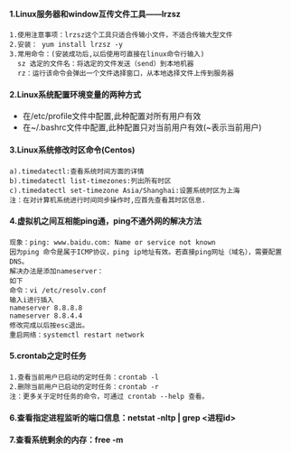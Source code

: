 #### 1.Linux服务器和window互传文件工具——lrzsz
```
1.使用注意事项：lrzsz这个工具只适合传输小文件，不适合传输大型文件
2.安装： yum install lrzsz -y
3.常用命令：(安装成功后,以后使用可直接在linux命令行输入)
  sz 选定的文件名：将选定的文件发送（send）到本地机器  
  rz：运行该命令会弹出一个文件选择窗口，从本地选择文件上传到服务器
```

#### 2.Linux系统配置环境变量的两种方式
* 在/etc/profile文件中配置,此种配置对所有用户有效
* 在~/.bashrc文件中配置,此种配置只对当前用户有效(~表示当前用户)

#### 3.Linux系统修改时区命令(Centos)
```
a).timedatectl:查看系统时间方面的详情
b).timedatectl list-timezones:列出所有时区
c).timedatectl set-timezone Asia/Shanghai:设置系统时区为上海
注：在对计算机系统进行时间同步操作时,应首先查看其时区信息.
```

#### 4.虚拟机之间互相能ping通，ping不通外网的解决方法
```
现象：ping: www.baidu.com: Name or service not known
因为ping 命令是属于ICMP协议，ping ip地址有效。若直接ping网址（域名），需要配置DNS。
解决办法是添加nameserver：
如下
命令：vi /etc/resolv.conf
输入i进行插入
nameserver 8.8.8.8
nameserver 8.8.4.4
修改完成以后按esc退出。
重启网络：systemctl restart network
```

#### 5.crontab之定时任务
```
1.查看当前用户已启动的定时任务：crontab -l
2.删除当前用户已启动的定时任务：crontab -r
注：更多关于定时任务的命令，可通过 crontab --help 查看。
```

#### 6.查看指定进程监听的端口信息：netstat -nltp | grep <进程id>

#### 7.查看系统剩余的内存：free -m

